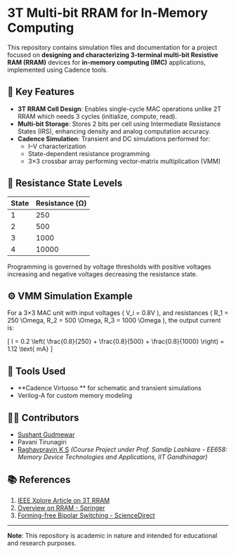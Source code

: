

# 3T Multi-bit RRAM for In-Memory Computing

This repository contains simulation files and documentation for a project focused on **designing and characterizing 3-terminal multi-bit Resistive RAM (RRAM)** devices for **in-memory computing (IMC)** applications, implemented using Cadence tools.


## 📌 Key Features

- **3T RRAM Cell Design**: Enables single-cycle MAC operations unlike 2T RRAM which needs 3 cycles (initialize, compute, read).
- **Multi-bit Storage**: Stores 2 bits per cell using Intermediate Resistance States (IRS), enhancing density and analog computation accuracy.
- **Cadence Simulation**: Transient and DC simulations performed for:
  - I–V characterization
  - State-dependent resistance programming
  - 3×3 crossbar array performing vector-matrix multiplication (VMM)

## 🧪 Resistance State Levels

| State | Resistance (Ω) |
|-------|----------------|
| 1     | 250            |
| 2     | 500            |
| 3     | 1000           |
| 4     | 10000          |

Programming is governed by voltage thresholds with positive voltages increasing and negative voltages decreasing the resistance state.

## ⚙️ VMM Simulation Example

For a 3×3 MAC unit with input voltages \( V_i = 0.8V \), and resistances \( R_1 = 250 \Omega, R_2 = 500 \Omega, R_3 = 1000 \Omega \), the output current is:

\[
I = 0.2 \left( \frac{0.8}{250} + \frac{0.8}{500} + \frac{0.8}{1000} \right) = 1.12 \text{ mA}
\]

## 🔧 Tools Used

- **Cadence Virtuoso ** for schematic and transient simulations
- Verilog-A  for custom memory modeling

## 👨‍🔬 Contributors

- [Sushant Gudmewar](https://github.com/sushantgudmewar)
- Pavani Tirunagiri  
- [Raghavpravin K S](https://github.com/RaghavpravinKS)
*(Course Project under Prof. Sandip Lashkare - EE658: Memory Device Technologies and Applications, IIT Gandhinagar)*

## 📚 References

1. [IEEE Xplore Article on 3T RRAM](https://ieeexplore.ieee.org/document/9145738/)
2. [Overview on RRAM - Springer](https://link.springer.com/article/10.1186/s11671-020-03299-9)
3. [Forming-free Bipolar Switching - ScienceDirect](https://www.sciencedirect.com/science/article/abs/pii/S0022369722001172)

---

**Note**: This repository is academic in nature and intended for educational and research purposes.

